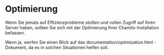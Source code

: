 
# Optimierung

Wenn Sie jemals auf Effizienzprobleme stoßen und vollen Zugriff auf Ihren Server haben, sollten Sie sich mit der Optimierung Ihrer Chamilo-Installation befassen.

Wenn ja, werfen Sie einen Blick auf das documentation/optimization.html -Dokument, da es in solchen Situationen helfen soll.